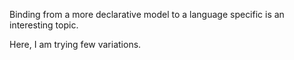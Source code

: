 Binding from a more declarative model to a language specific is an interesting topic.

Here, I am trying few variations.

